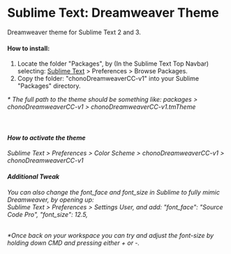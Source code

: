 Sublime Text: Dreamweaver Theme
==================================

Dreamweaver theme for Sublime Text 2 and 3.

<h4>How to install:</h4>
<ol>
	<li>Locate the folder "Packages", by (In the Sublime Text Top Navbar) selecting: <u>Sublime Text</u> > Preferences > Browse Packages.</li>
	<li>Copy the folder: "chonoDreamweaverCC-v1" into your Sublime "Packages" directory.</li>
</ol>
<i>* The full path to the theme should be something like: packages > chonoDreamweaverCC-v1 > chonoDreamweaverCC-v1.tmTheme<br>
<br>
<br>
<h4>How to activate the theme</h4>
Sublime Text > Preferences > Color Scheme > chonoDreamweaverCC-v1 > chonoDreamweaverCC-v1

<h4>Additional Tweak</h4>
You can also change the font_face and font_size in Sublime to fully mimic Dreamweaver, by opening up:<br>
Sublime Text > Preferences > Settings User, and add:
"font_face": "Source Code Pro",
"font_size": 12.5,
<br>
<br>

*Once back on your workspace you can try and adjust the font-size by holding down CMD and pressing either + or -.


